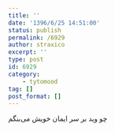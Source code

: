 ```yaml
---
title: ''
date: '1396/6/25 14:51:00'
status: publish
permalink: /6929
author: straxico
excerpt: ''
type: post
id: 6929
category:
    - tytomood
tag: []
post_format: []
---
```

‏چو وید بر سر ایمان خویش می‌بنگم